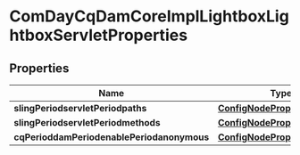 
# ComDayCqDamCoreImplLightboxLightboxServletProperties

## Properties
Name | Type | Description | Notes
------------ | ------------- | ------------- | -------------
**slingPeriodservletPeriodpaths** | [**ConfigNodePropertyString**](ConfigNodePropertyString.md) |  |  [optional]
**slingPeriodservletPeriodmethods** | [**ConfigNodePropertyArray**](ConfigNodePropertyArray.md) |  |  [optional]
**cqPerioddamPeriodenablePeriodanonymous** | [**ConfigNodePropertyBoolean**](ConfigNodePropertyBoolean.md) |  |  [optional]



